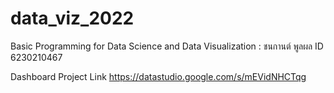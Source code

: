 # data_viz_2022
Basic Programming for Data Science and Data Visualization : ชนกานต์ พูลผล ID 6230210467

Dashboard Project Link
https://datastudio.google.com/s/mEVidNHCTqg

